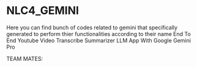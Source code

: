 # NLC4_GEMINI
 Here you can find bunch of codes related to gemini that specifically generated to perform thier functionalities according to their name
End To End Youtube Video Transcribe Summarizer LLM App With Google Gemini Pro


























TEAM MATES:
